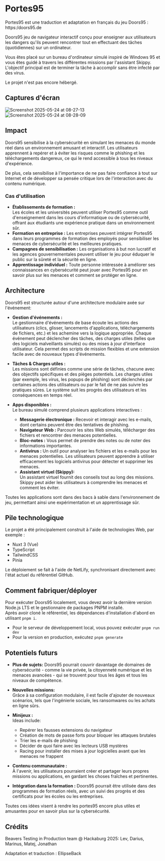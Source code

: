# Portes95

Portes95 est une traduction et adaptation en français du jeu Doors95 : https:/doors95.de

Doors95 jeu de navigateur interactif conçu pour enseigner aux utilisateurs les dangers qu'ils peuvent rencontrer tout en effectuant des tâches (quotidiennes) sur un ordinateur.

Vous êtes placé sur un bureau d'ordinateur simulé inspiré de Windows 95 et vous êtes guidé à travers les différentes missions par l'assistant Skippy. L'objectif principal est de terminer la tâche à accomplir sans être infecté par des virus.

Le projet n'est pas encore hébergé.

## Captures d'écran
![Screenshot 2025-05-24 at 08-27-13 ](https://github.com/user-attachments/assets/f1b8bb8b-3878-46a7-b411-9c7a7afc6195)
![Screenshot 2025-05-24 at 08-28-09 ](https://github.com/user-attachments/assets/8483a627-f560-4f04-a7d0-9579294a9480)

## Impact
Doors95 sensibilise à la cybersécurité en simulant les menaces du monde réel dans un environnement amusant et interactif. Les utilisateurs apprennent à repérer et à éviter les risques comme le phishing et les téléchargements dangereux, ce qui le rend accessible à tous les niveaux d'expérience.

De plus, cela sensibilise à l'importance de ne pas faire confiance à tout sur Internet et de développer sa pensée critique lors de l'interaction avec du contenu numérique.

### Cas d'utilisation
- **Établissements de formation :**  
    Les écoles et les universités peuvent utiliser Portes95 comme outil d'enseignement dans les cours d'informatique ou de cybersécurité, offrant aux étudiants une expérience pratique dans un environnement sûr.
- **Formation en entreprise :**
    Les entreprises peuvent intégrer Portes95 dans leurs programmes de formation des employés pour sensibiliser les menaces de cybersécurité et les meilleures pratiques.
- **Campagnes de sensibilisation :**
    Les organisations à but non lucratif et les agences gouvernementales peuvent utiliser le jeu pour éduquer le public sur la sûreté et la sécurité en ligne.
- **Apprentissage individuel :**
    Toute personne intéressée à améliorer ses connaissances en cybersécurité peut jouer avec Portes95 pour en savoir plus sur les menaces et comment se protéger en ligne.

## Architecture

Doors95 est structurée autour d'une architecture modulaire axée sur l'événement:

- **Gestion d'événements :**  
    Le gestionnaire d'événements de base écoute les actions des utilisateurs (clics, glisser, lancements d'applications, téléchargements de fichiers, etc.) et les achemine vers la logique appropriée. Chaque événement peut déclencher des tâches, des charges utiles (telles que des logiciels malveillants simulés) ou des mises à jour d'interface utilisateur. Cela permet des scripts de mission flexibles et une extension facile avec de nouveaux types d'événements.

- **Tâches & Charges utiles :**  
    Les missions sont définies comme une série de tâches, chacune avec des objectifs spécifiques et des pièges potentiels. Les charges utiles (par exemple, les virus, les popups de phishing) sont déclenchés par certaines actions des utilisateurs ou par le fait de ne pas suivre les pratiques sûres. Le système suit les progrès des utilisateurs et les conséquences en temps réel.

- **Apps disponibles :**  
    Le bureau simulé comprend plusieurs applications interactives :
    - **Messagerie électronique :** Recevoir et interagir avec les e-mails, dont certains peuvent être des tentatives de phishing.
    - **Navigateur Web :** Parcourir les sites Web simulés, télécharger des fichiers et rencontrer des menaces potentielles.
    - **Bloc-notes :** Vous permet de prendre des notes ou de noter des informations importantes.
    - **Antivirus :** Un outil pour analyser les fichiers et les e-mails pour les menaces potentielles. Les utilisateurs peuvent apprendre à utiliser efficacement les logiciels antivirus pour détecter et supprimer les menaces.
    - **Assistant virtuel (Skippy):**  
      Un assistant virtuel fournit des conseils tout au long des missions. Skippy peut aider les utilisateurs à comprendre les menaces et comment les éviter.

Toutes les applications sont dans des bacs à sable dans l'environnement de jeu, permettant ainsi une expérimentation et un apprentissage sûr.

## Pile technologique

Le projet a été principalement construit à l'aide de technologies Web, par exemple :
- Nuxt 3 (Vue)
- TypeScript
- TailwindCSS
- Pinia

Le déploiement se fait à l'aide de NetLify, synchronisant directement avec l'état actuel du référentiel GitHub.

## Comment fabriquer/déployer

Pour exécuter Doors95 localement, vous devez avoir la dernière version Node.js LTS et le gestionnaire de packages PNPM installé.  
Après avoir cloné le référentiel, les dépendances d'installation d'abord en utilisant `pnpm i`.

- Pour le serveur de développement local, vous pouvez exécuter `pnpm run dev`
- Pour la version en production, exécutez `pnpm generate`

## Potentiels futurs

- **Plus de sujets:**
    Doors95 pourrait couvrir davantage de domaines de cybersécurité - comme la vie privée, la citoyenneté numérique et les menaces avancées - qui se trouvent pour tous les âges et tous les niveaux de compétence.

- **Nouvelles missions:**  
    Grâce à sa configuration modulaire, il est facile d'ajouter de nouveaux scénarios, tels que l'ingénierie sociale, les ransomwares ou les achats en ligne sûrs.

- **Minijeux :**  
    Ideas include:
    - Repérer les fausses extensions du navigateur
    - Création de mots de passe forts pour bloquer les attaques brutales
    - Trier les e-mails de phishing
    - Décider de quoi faire avec les lecteurs USB mystères
    - Racing pour installer des mises à jour logicielles avant que les menaces ne frappent

- **Contenu communautaire :**  
    À l'avenir, les utilisateurs pourraient créer et partager leurs propres missions ou applications, en gardant les choses fraîches et pertinentes.

- **Intégration dans la formation :**
    Doors95 pourrait être utilisée dans des programmes de formation réels, avec un suivi des progrès et des certificats pour les écoles ou les entreprises.

Toutes ces idées visent à rendre les portes95 encore plus utiles et amusantes pour en savoir plus sur la cybersécurité.

## Crédits

Beavers Testing in Production team @ Hackaburg 2025: Lev, Darius, Marinus, Matej, Jonathan

Adaptation et traduction : EllipseBack

